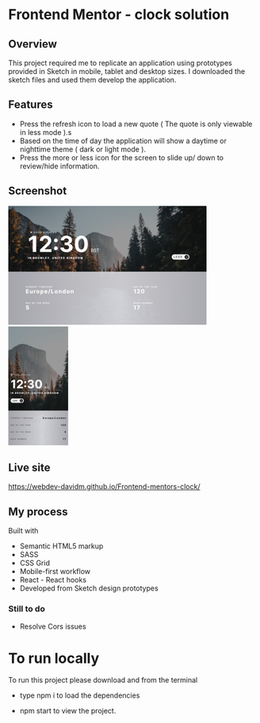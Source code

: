 # Frontend Mentor - clock solution

## Overview

This project required me to replicate an application using prototypes provided
in Sketch in mobile, tablet and desktop sizes. I downloaded the sketch files and
used them develop the application.

## Features

- Press the refresh icon to load a new quote ( The quote is only viewable in
  less mode ).s
- Based on the time of day the application will show a daytime or nighttime
  theme ( dark or light mode ).
- Press the more or less icon for the screen to slide up/ down to review/hide
  information.

## Screenshot

![](/public/images/screenshots/desktop1.png)
![](/public/images/screenshots/mobile1.png)

## Live site

https://webdev-davidm.github.io/Frontend-mentors-clock/

## My process

Built with

- Semantic HTML5 markup
- SASS
- CSS Grid
- Mobile-first workflow
- React - React hooks
- Developed from Sketch design prototypes

### Still to do

- Resolve Cors issues

# To run locally

To run this project please download and from the terminal

- type npm i to load the dependencies

- npm start to view the project.
